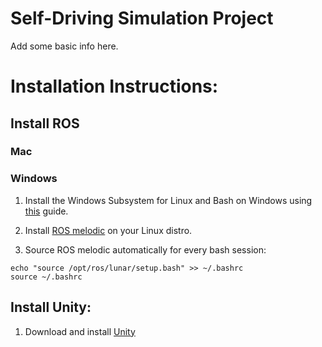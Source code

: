 
# Self-Driving Simulation Project

Add some basic info here.

# Installation Instructions:

## Install ROS

### Mac

### Windows

1. Install the Windows Subsystem for Linux and Bash on Windows using [this](https://docs.microsoft.com/en-us/windows/wsl/install-win10) guide.

2. Install [ROS melodic](http://wiki.ros.org/melodic/Installation) on your Linux distro.

3. Source ROS melodic automatically for every bash session:

```
echo "source /opt/ros/lunar/setup.bash" >> ~/.bashrc
source ~/.bashrc
```

## Install Unity:

1. Download and install [Unity](https://unity3d.com/get-unity/download)
